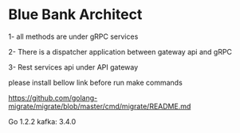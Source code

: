 # Blue Bank Architect

1- all methods are under gRPC services

2- There is a dispatcher application between gateway api and gRPC

3- Rest services api under API gateway

please install bellow link before run make commands

https://github.com/golang-migrate/migrate/blob/master/cmd/migrate/README.md


Go 1.2.2
kafka: 3.4.0
